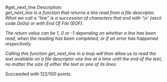 #get_next_line
Description:<br>
<i>get_next_line is a function that returns a line read from a file descriptor.
What we call a “line” is a succession of characters that end with ’\n’ (ascii code
0x0a) or with End Of File (EOF).

The return value can be 1, 0 or -1 depending on whether a line has been read, when the reading has been completed, or if an error has happened respectively.

Calling this function get_next_line in a loop will then allow us to read the text
available on a file descriptor one line at a time until the end of the text, no matter
the size of either the text or one of its lines.</i>

Succeeded with 122/100 points.
